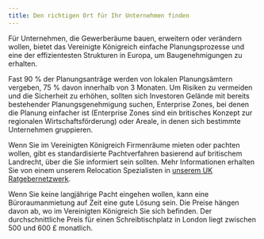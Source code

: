 ```yaml
---
title: Den richtigen Ort für Ihr Unternehmen finden
---
```


Für Unternehmen, die Gewerberäume bauen, erweitern oder verändern wollen, bietet das Vereinigte Königreich einfache Planungsprozesse und eine der effizientesten Strukturen in Europa, um Baugenehmigungen zu erhalten.

Fast 90 % der Planungsanträge werden von lokalen Planungsämtern vergeben, 75 % davon innerhalb von 3 Monaten. Um Risiken zu vermeiden und die Sicherheit zu erhöhen, sollten sich Investoren Gelände mit bereits bestehender Planungsgenehmigung suchen, Enterprise Zones, bei denen die Planung einfacher ist (Enterprise Zones sind ein britisches Konzept zur regionalen Wirtschaftsförderung) oder Areale, in denen sich bestimmte Unternehmen gruppieren.

Wenn Sie im Vereinigten Königreich Firmenräume mieten oder pachten wollen, gibt es standardisierte Pachtverfahren basierend auf britischem Landrecht, über die Sie informiert sein sollten. Mehr Informationen erhalten Sie von einem unserem Relocation Spezialisten in [unserem UK Ratgebernetzwerk](https://www.gov.uk/government/uploads/system/uploads/attachment_data/file/524056/Investor_Support_Directory_of_UK_Advisory_Network_May_2016.pdf).

Wenn Sie keine langjährige Pacht eingehen wollen, kann eine Büroraumanmietung auf Zeit eine gute Lösung sein. Die Preise hängen davon ab, wo im Vereinigten Königreich Sie sich befinden. Der durchschnittliche Preis für einen Schreibtischplatz in London liegt zwischen 500 und 600 £ monatlich.